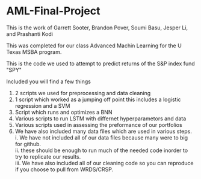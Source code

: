# AML-Final-Project

This is the work of Garrett Sooter, Brandon Pover, Soumi Basu, Jesper Li, and Prashanti Kodi

This was completed for our class Advanced Machin Learning for the U Texas MSBA program. 

This is the code we used to attempt to predict returns of the S&P index fund "SPY"

Included you will find a few things

1. 2 scripts we used for preprocessing and data cleaning
2. 1 script which worked as a jumping off point this includes a logistic regression and a SVM
3. Script which runs and optimizes a BNN
4. Various scripts to run LSTM with differnet hyperparametors and data
5. Various scripts used in assessing the preformance of our portfolios
6. We have also included many data files which are used in various steps.    
      i. We have not included all of our data files because many were to big for github.  
      ii. these should be enough to run much of the needed code inorder to try to replicate our results.  
      iii. We have also included all of our cleaning code so you can reproduce if you choose to pull from WRDS/CRSP.  
      

